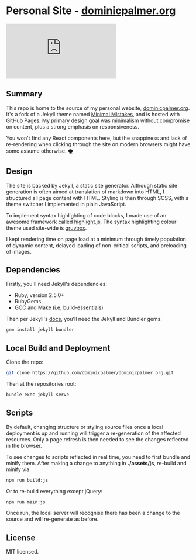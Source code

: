 # Personal Site - <a href="https://www.dominicpalmer.org">dominicpalmer.org</a>

![License](https://img.shields.io/github/license/dominicpalmer/dominicpalmer.org)

## Summary
This repo is home to the source of my personal website, <a href="https://www.dominicpalmer.org">dominicpalmer.org</a>. It's a fork of a Jekyll theme named <a href="https://github.com/mmistakes/minimal-mistakes">Minimal Mistakes</a>, and is hosted with GitHub Pages. My primary design goal was minimalism without compromise on content, plus a strong emphasis on responsiveness.

You won't find any React components here, but the snappiness and lack of re-rendering when clicking through the site on modern browsers might have some assume otherwise. :tornado:

## Design
The site is backed by Jekyll, a static site generator. Although static site generation is often aimed at translation of markdown into HTML, I structured all page content with HTML. Styling is then through SCSS, with a theme switcher I implemented in plain JavaScript.

To implement syntax highlighting of code blocks, I made use of an awesome framework called <a href="https://highlightjs.org/">highlight.js</a>. The syntax highlighting colour theme used site-wide is <a href="https://github.com/morhetz/gruvbo">gruvbox</a>.

I kept rendering time on page load at a minimum through timely population of dynamic content, delayed loading of non-critical scripts, and preloading of images.

## Dependencies
Firstly, you'll need Jekyll's dependencies:

- Ruby, version 2.5.0+
- RubyGems
- GCC and Make (i.e, build-essentials)

Then per Jekyll's <a href="https://jekyllrb.com/docs/">docs</a>, you'll need the Jekyll and Bundler gems:

```Bash
gem install jekyll bundler
```

## Local Build and Deployment
Clone the repo:

```bash
git clone https://github.com/dominicpalmer/dominicpalmer.org.git
```

Then at the repositories root:

```bash
bundle exec jekyll serve
```

## Scripts
By default, changing structure or styling source files once a local deployment is up and running will trigger a re-generation of the affected resources. Only a page refresh is then needed to see the changes reflected in the browser.

To see changes to scripts reflected in real time, you need to first bundle and minify them. After making a change to anything in **./assets/js**, re-build and minify via:

```bash
npm run build:js
```

Or to re-build everything except jQuery:

```bash
npm run main:js
```

Once run, the local server will recognise there has been a change to the source and will re-generate as before.

## License
MIT licensed.
